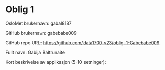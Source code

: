 Oblig 1
=======
OsloMet brukernavn: gabal8187

GitHub brukernavn: gabebabe009

GitHub repo URL: https://github.com/data1700-v23/oblig-1-Gabebabe009

Fullt navn: Gabija Baltrunaite

Kort beskrivelse av applikasjon (5-10 setninger): 
